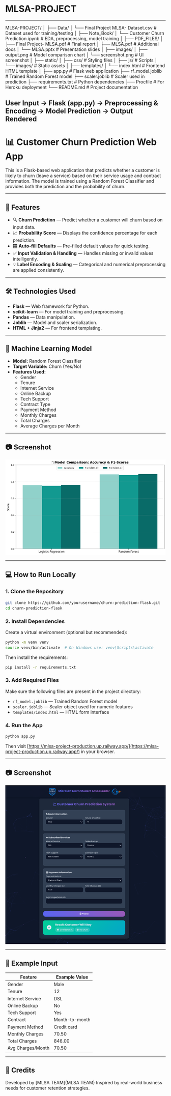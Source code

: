 # MLSA-PROJECT

---
MLSA-PROJECT/
│
├── Data/
│   └── Final Project MLSA- Dataset.csv          # Dataset used for training/testing
│
├── Note_Book/
│   └── Customer Churn Prediction.ipynb          # EDA, preprocessing, model training
│
├── PDF_FILES/
│   ├── Final Project- MLSA.pdf                  # Final report
│   ├── MLSA.pdf                                 # Additional docs
│   └── MLSA.pptx                                # Presentation slides
│
├── images/
│   ├── output.png                               # Model comparison chart
│   └── screenshot.png                           # UI screenshot
│
├── static/
│   ├── css/                                     # Styling files
│   ├── js/                                      # Scripts
│   └── images/                                  # Static assets
│
├── templates/
│   └── index.html                               # Frontend HTML template
│
├── app.py                                       # Flask web application
├── rf_model.joblib                              # Trained Random Forest model
├── scaler.joblib                                # Scaler used in prediction
├── requirements.txt                             # Python dependencies
├── Procfile                                     # For Heroku deployment
└── README.md                                    # Project documentation

User Input → Flask (app.py) → Preprocessing & Encoding → Model Prediction → Output Rendered
---

# 📊 Customer Churn Prediction Web App

This is a Flask-based web application that predicts whether a customer is likely to churn (leave a service) based on their service usage and contract information. The model is trained using a Random Forest Classifier and provides both the prediction and the probability of churn.

---

## 🚀 Features

- 🔍 **Churn Prediction** — Predict whether a customer will churn based on input data.
- 📈 **Probability Score** — Displays the confidence percentage for each prediction.
- 🎛️ **Auto-fill Defaults** — Pre-filled default values for quick testing.
- ✅ **Input Validation & Handling** — Handles missing or invalid values intelligently.
- 💡 **Label Encoding & Scaling** — Categorical and numerical preprocessing are applied consistently.

---

## 🛠️ Technologies Used

- **Flask** — Web framework for Python.
- **scikit-learn** — For model training and preprocessing.
- **Pandas** — Data manipulation.
- **Joblib** — Model and scaler serialization.
- **HTML + Jinja2** — For frontend templating.

---

## 🧠 Machine Learning Model

- **Model:** Random Forest Classifier
- **Target Variable:** Churn (Yes/No)
- **Features Used:**
  - Gender
  - Tenure
  - Internet Service
  - Online Backup
  - Tech Support
  - Contract Type
  - Payment Method
  - Monthly Charges
  - Total Charges
  - Average Charges per Month

---

## 📷 Screenshot

![App Screenshot](images/output.png)

---

## 💻 How to Run Locally

### 1. Clone the Repository

```bash
git clone https://github.com/yourusername/churn-prediction-flask.git
cd churn-prediction-flask
```
### 2. Install Dependencies

Create a virtual environment (optional but recommended):

```bash
python -m venv venv
source venv/bin/activate  # On Windows use: venv\Scripts\activate
```

Then install the requirements:

```bash
pip install -r requirements.txt
```

### 3. Add Required Files

Make sure the following files are present in the project directory:

* `rf_model.joblib` — Trained Random Forest model
* `scaler.joblib` — Scaler object used for numeric features
* `templates/index.html` — HTML form interface

### 4. Run the App

```bash
python app.py
```

Then visit [https://mlsa-project-production.up.railway.app/](https://mlsa-project-production.up.railway.app/) in your browser.

---

## 📷 Screenshot

![App Screenshot](images/screenshot.png)

---

## 📝 Example Input

| Feature           | Example Value  |
| ----------------- | -------------- |
| Gender            | Male           |
| Tenure            | 12             |
| Internet Service  | DSL            |
| Online Backup     | No             |
| Tech Support      | Yes            |
| Contract          | Month-to-month |
| Payment Method    | Credit card    |
| Monthly Charges   | 70.50          |
| Total Charges     | 846.00         |
| Avg Charges/Month | 70.50          |

---

## 🙌 Credits

Developed by [MLSA TEAM](MLSA TEAM)
Inspired by real-world business needs for customer retention strategies.

